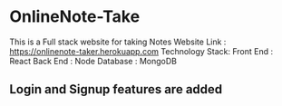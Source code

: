 # OnlineNote-Take
This is a Full stack website for taking Notes
Website Link : https://onlinenote-taker.herokuapp.com
Technology Stack:
Front End : React
Back End : Node
Database : MongoDB
## Login and Signup features are added
